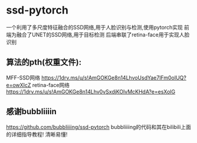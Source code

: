 # ssd-pytorch

一个利用了多尺度特征融合的SSD网络,用于人脸识别与检测,使用pytorch实现
前端为融合了UNET的SSD网络,用于目标检测
后端串联了retina-face用于实现人脸识别

算法的pth(权重文件):
---
MFF-SSD网络   https://1drv.ms/u/s!AmGOKGe8n14LhvoUsdYae7lFm0oIUQ?e=owXIcZ
retina-face网络    https://1drv.ms/u/s!AmGOKGe8n14Lhv0vSxdjKOlvMcKHdA?e=esXolG

感谢bubbliiiin
---
https://github.com/bubbliiiing/ssd-pytorch
bubbliiiing的代码和其在bilibili上面的详细指导教程! 清晰易懂! 
